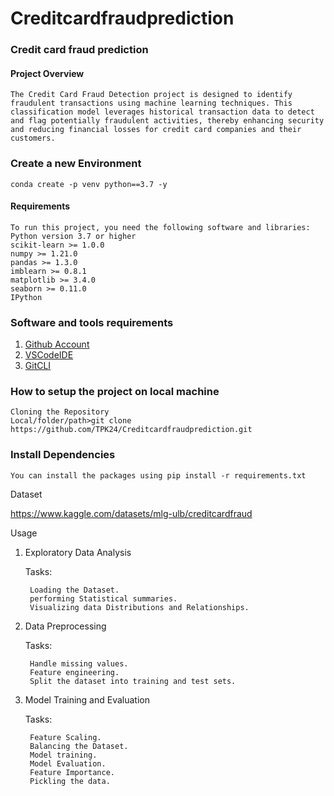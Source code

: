 # Creditcardfraudprediction

### Credit card fraud prediction

#### Project Overview
```
The Credit Card Fraud Detection project is designed to identify fraudulent transactions using machine learning techniques. This classification model leverages historical transaction data to detect and flag potentially fraudulent activities, thereby enhancing security and reducing financial losses for credit card companies and their customers.
```
### Create a new Environment

```
conda create -p venv python==3.7 -y
```
#### Requirements
```
To run this project, you need the following software and libraries:
Python version 3.7 or higher
scikit-learn >= 1.0.0
numpy >= 1.21.0
pandas >= 1.3.0
imblearn >= 0.8.1
matplotlib >= 3.4.0
seaborn >= 0.11.0
IPython
```

### Software and tools requirements

1. [Github Account](https://github.com/TPK24/Creditcardfraudprediction)
2. [VSCodeIDE](https://code.visualstudio.com/)
3. [GitCLI](https://git-scm.com/)


### How to setup the project on local machine
```
Cloning the Repository
Local/folder/path>git clone https://github.com/TPK24/Creditcardfraudprediction.git
```
### Install Dependencies
```
You can install the packages using pip install -r requirements.txt
```
Dataset

https://www.kaggle.com/datasets/mlg-ulb/creditcardfraud

Usage

1. Exploratory Data Analysis

   Tasks:

        Loading the Dataset.
        performing Statistical summaries.
        Visualizing data Distributions and Relationships.

3. Data Preprocessing

   Tasks:

        Handle missing values.
        Feature engineering.
        Split the dataset into training and test sets.

4. Model Training and Evaluation

    Tasks:

        Feature Scaling.
        Balancing the Dataset.
        Model training.
        Model Evaluation.
        Feature Importance.
        Pickling the data.
